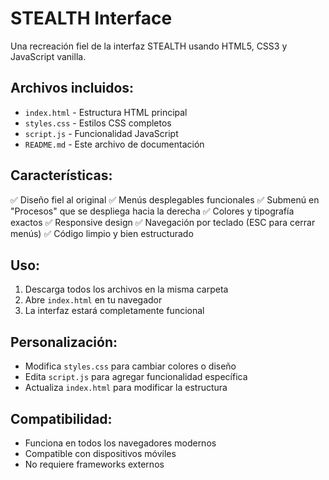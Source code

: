 # STEALTH Interface

Una recreación fiel de la interfaz STEALTH usando HTML5, CSS3 y JavaScript vanilla.

## Archivos incluidos:

- `index.html` - Estructura HTML principal
- `styles.css` - Estilos CSS completos
- `script.js` - Funcionalidad JavaScript
- `README.md` - Este archivo de documentación

## Características:

✅ Diseño fiel al original
✅ Menús desplegables funcionales
✅ Submenú en "Procesos" que se despliega hacia la derecha
✅ Colores y tipografía exactos
✅ Responsive design
✅ Navegación por teclado (ESC para cerrar menús)
✅ Código limpio y bien estructurado

## Uso:

1. Descarga todos los archivos en la misma carpeta
2. Abre `index.html` en tu navegador
3. La interfaz estará completamente funcional

## Personalización:

- Modifica `styles.css` para cambiar colores o diseño
- Edita `script.js` para agregar funcionalidad específica
- Actualiza `index.html` para modificar la estructura

## Compatibilidad:

- Funciona en todos los navegadores modernos
- Compatible con dispositivos móviles
- No requiere frameworks externos
